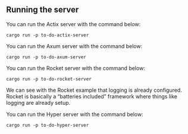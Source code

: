 

## Running the server

You can run the Actix server with the command below:
```
cargo run -p to-do-actix-server
```

You can run the Axum server with the command below:
```
cargo run -p to-do-axum-server
```
You can run the Rocket server with the command below:
```
cargo run -p to-do-rocket-server
```
We can see with the Rocket example that logging is already configured. Rocket is basically a “batteries included” framework where things like logging are already setup.

You can run the Hyper server with the command below:
```
cargo run -p to-do-hyper-server
```

